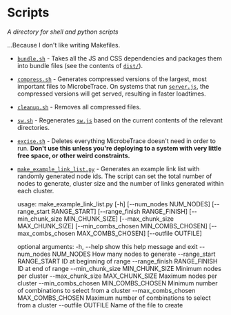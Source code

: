 # Scripts

_A directory for shell and python scripts_

...Because I don't like writing Makefiles.

- [`bundle.sh`](https://github.com/CDCgov/MicrobeTrace/blob/dev/scripts/bundle.sh) -
  Takes all the JS and CSS dependencies and packages them into bundle files (see
  the contents of
  [`dist/`](https://github.com/CDCgov/MicrobeTrace/tree/dev/dist)).

- [`compress.sh`](https://github.com/CDCgov/MicrobeTrace/blob/dev/scripts/compress.sh) -
  Generates compressed versions of the largest, most important files to
  MicrobeTrace. On systems that run
  [`server.js`](https://github.com/CDCgov/MicrobeTrace/blob/dev/server.js), the
  compressed versions will get served, resulting in faster loadtimes.

- [`cleanup.sh`](https://github.com/CDCgov/MicrobeTrace/blob/dev/scripts/compress.sh) -
  Removes all compressed files.

- [`sw.sh`](https://github.com/CDCgov/MicrobeTrace/blob/dev/scripts/sw.sh) -
  Regenerates [`sw.js`](https://github.com/CDCgov/MicrobeTrace/blob/dev/sw.js)
  based on the current contents of the relevant directories.

- [`excise.sh`](https://github.com/CDCgov/MicrobeTrace/blob/dev/scripts/excise.sh) -
  Deletes everything MicrobeTrace doesn't need in order to run. **Don't use this
  unless you're deploying to a system with very little free space, or other
  weird constraints.**

- [`make_example_link_list.py`](https://github.com/CDCgov/MicrobeTrace/blob/dev/scripts/make_example_link_list.py) -
  Generates an example link list with randomly generated node ids. The script can set
  the total number of nodes to generate, cluster size and the number of links generated 
  within each cluster.

    usage: make_example_link_list.py [-h] [--num_nodes NUM_NODES]
                                     [--range_start RANGE_START]
                                     [--range_finish RANGE_FINISH]
                                     [--min_chunk_size MIN_CHUNK_SIZE]
                                     [--max_chunk_size MAX_CHUNK_SIZE]
                                     [--min_combs_chosen MIN_COMBS_CHOSEN]
                                     [--max_combs_chosen MAX_COMBS_CHOSEN]
                                     [--outfile OUTFILE]

    optional arguments:
      -h, --help            show this help message and exit
      --num_nodes NUM_NODES
                            How many nodes to generate
      --range_start RANGE_START
                            ID at beginning of range
      --range_finish RANGE_FINISH
                            ID at end of range
      --min_chunk_size MIN_CHUNK_SIZE
                            Minimum nodes per cluster
      --max_chunk_size MAX_CHUNK_SIZE
                            Maximum nodes per cluster
      --min_combs_chosen MIN_COMBS_CHOSEN
                            Minimum number of combinations to select from a
                            cluster
      --max_combs_chosen MAX_COMBS_CHOSEN
                            Maximum number of combinations to select from a
                            cluster
      --outfile OUTFILE     Name of the file to create
